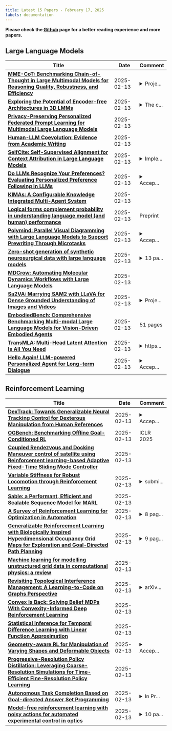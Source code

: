 ```yaml
---
title: Latest 15 Papers - February 17, 2025
labels: documentation
---
```

**Please check the [Github](https://github.com/zezhishao/MTS_Daily_ArXiv) page for a better reading experience and more papers.**

## Large Language Models
| **Title** | **Date** | **Comment** |
| --- | --- | --- |
| **[MME-CoT: Benchmarking Chain-of-Thought in Large Multimodal Models for Reasoning Quality, Robustness, and Efficiency](http://arxiv.org/abs/2502.09621v1)** | 2025-02-13 | <details><summary>Proje...</summary><p>Project Page: https://mmecot.github.io/</p></details> |
| **[Exploring the Potential of Encoder-free Architectures in 3D LMMs](http://arxiv.org/abs/2502.09620v1)** | 2025-02-13 | <details><summary>The c...</summary><p>The code is released at https://github.com/Ivan-Tang-3D/ENEL</p></details> |
| **[Privacy-Preserving Personalized Federated Prompt Learning for Multimodal Large Language Models](http://arxiv.org/abs/2501.13904v3)** | 2025-02-13 |  |
| **[Human-LLM Coevolution: Evidence from Academic Writing](http://arxiv.org/abs/2502.09606v1)** | 2025-02-13 |  |
| **[SelfCite: Self-Supervised Alignment for Context Attribution in Large Language Models](http://arxiv.org/abs/2502.09604v1)** | 2025-02-13 | <details><summary>Imple...</summary><p>Implementation available at https://github.com/voidism/SelfCite</p></details> |
| **[Do LLMs Recognize Your Preferences? Evaluating Personalized Preference Following in LLMs](http://arxiv.org/abs/2502.09597v1)** | 2025-02-13 | <details><summary>Accep...</summary><p>Accepted at ICLR 2025 as oral presentation. Code and data at: https://prefeval.github.io/</p></details> |
| **[KIMAs: A Configurable Knowledge Integrated Multi-Agent System](http://arxiv.org/abs/2502.09596v1)** | 2025-02-13 |  |
| **[Logical forms complement probability in understanding language model (and human) performance](http://arxiv.org/abs/2502.09589v1)** | 2025-02-13 | Preprint |
| **[Polymind: Parallel Visual Diagramming with Large Language Models to Support Prewriting Through Microtasks](http://arxiv.org/abs/2502.09577v1)** | 2025-02-13 | <details><summary>Accep...</summary><p>Accepted to CSCW 2025 with minor revisions</p></details> |
| **[Zero-shot generation of synthetic neurosurgical data with large language models](http://arxiv.org/abs/2502.09566v1)** | 2025-02-13 | <details><summary>13 pa...</summary><p>13 pages, 4 figures, 4 tables</p></details> |
| **[MDCrow: Automating Molecular Dynamics Workflows with Large Language Models](http://arxiv.org/abs/2502.09565v1)** | 2025-02-13 |  |
| **[Sa2VA: Marrying SAM2 with LLaVA for Dense Grounded Understanding of Images and Videos](http://arxiv.org/abs/2501.04001v2)** | 2025-02-13 | <details><summary>Proje...</summary><p>Project page: https://lxtgh.github.io/project/sa2va</p></details> |
| **[EmbodiedBench: Comprehensive Benchmarking Multi-modal Large Language Models for Vision-Driven Embodied Agents](http://arxiv.org/abs/2502.09560v1)** | 2025-02-13 | 51 pages |
| **[TransMLA: Multi-Head Latent Attention Is All You Need](http://arxiv.org/abs/2502.07864v2)** | 2025-02-13 | <details><summary>https...</summary><p>https://github.com/fxmeng/TransMLA</p></details> |
| **[Hello Again! LLM-powered Personalized Agent for Long-term Dialogue](http://arxiv.org/abs/2406.05925v2)** | 2025-02-13 | <details><summary>Accep...</summary><p>Accepted to NAACL 2025</p></details> |

## Reinforcement Learning
| **Title** | **Date** | **Comment** |
| --- | --- | --- |
| **[DexTrack: Towards Generalizable Neural Tracking Control for Dexterous Manipulation from Human References](http://arxiv.org/abs/2502.09614v1)** | 2025-02-13 | <details><summary>Accep...</summary><p>Accepted to ICLR 2025. Website: https://meowuu7.github.io/DexTrack/ Code: https://github.com/Meowuu7/DexTrack/ Video: https://youtu.be/zru1Z-DaiWE</p></details> |
| **[OGBench: Benchmarking Offline Goal-Conditioned RL](http://arxiv.org/abs/2410.20092v2)** | 2025-02-13 | ICLR 2025 |
| **[Coupled Rendezvous and Docking Maneuver control of satellite using Reinforcement learning-based Adaptive Fixed-Time Sliding Mode Controller](http://arxiv.org/abs/2502.09517v1)** | 2025-02-13 |  |
| **[Variable Stiffness for Robust Locomotion through Reinforcement Learning](http://arxiv.org/abs/2502.09436v1)** | 2025-02-13 | <details><summary>submi...</summary><p>submitted to IFAC Joint Symposia on Mechatronics & Robotics</p></details> |
| **[Sable: a Performant, Efficient and Scalable Sequence Model for MARL](http://arxiv.org/abs/2410.01706v2)** | 2025-02-13 |  |
| **[A Survey of Reinforcement Learning for Optimization in Automation](http://arxiv.org/abs/2502.09417v1)** | 2025-02-13 | <details><summary>8 pag...</summary><p>8 pages, 4 tables, and 1 figure. Accepted at IEEE 20th International Conference on Automation Science and Engineering (CASE) 2024</p></details> |
| **[Generalizable Reinforcement Learning with Biologically Inspired Hyperdimensional Occupancy Grid Maps for Exploration and Goal-Directed Path Planning](http://arxiv.org/abs/2502.09393v1)** | 2025-02-13 | <details><summary>9 pag...</summary><p>9 pages, 6 figures, 3 tables</p></details> |
| **[Machine learning for modelling unstructured grid data in computational physics: a review](http://arxiv.org/abs/2502.09346v1)** | 2025-02-13 |  |
| **[Revisiting Topological Interference Management: A Learning-to-Code on Graphs Perspective](http://arxiv.org/abs/2502.09344v1)** | 2025-02-13 | <details><summary>arXiv...</summary><p>arXiv admin note: substantial text overlap with arXiv:2305.07186</p></details> |
| **[Convex Is Back: Solving Belief MDPs With Convexity-Informed Deep Reinforcement Learning](http://arxiv.org/abs/2502.09298v1)** | 2025-02-13 |  |
| **[Statistical Inference for Temporal Difference Learning with Linear Function Approximation](http://arxiv.org/abs/2410.16106v2)** | 2025-02-13 |  |
| **[Geometry-aware RL for Manipulation of Varying Shapes and Deformable Objects](http://arxiv.org/abs/2502.07005v3)** | 2025-02-13 | <details><summary>Accep...</summary><p>Accepted at ICLR 2025 (Oral)</p></details> |
| **[Progressive-Resolution Policy Distillation: Leveraging Coarse-Resolution Simulations for Time-Efficient Fine-Resolution Policy Learning](http://arxiv.org/abs/2412.07477v2)** | 2025-02-13 |  |
| **[Autonomous Task Completion Based on Goal-directed Answer Set Programming](http://arxiv.org/abs/2502.09208v1)** | 2025-02-13 | <details><summary>In Pr...</summary><p>In Proceedings ICLP 2024, arXiv:2502.08453</p></details> |
| **[Model-free reinforcement learning with noisy actions for automated experimental control in optics](http://arxiv.org/abs/2405.15421v2)** | 2025-02-13 | <details><summary>10 pa...</summary><p>10 pages + 12 pages appendices, 2 + 12 figures</p></details> |

